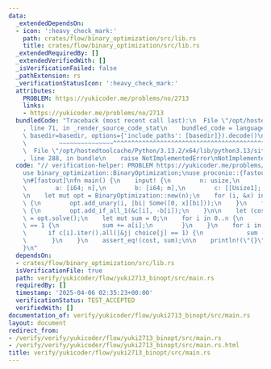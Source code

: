 ```yaml
---
data:
  _extendedDependsOn:
  - icon: ':heavy_check_mark:'
    path: crates/flow/binary_optimization/src/lib.rs
    title: crates/flow/binary_optimization/src/lib.rs
  _extendedRequiredBy: []
  _extendedVerifiedWith: []
  _isVerificationFailed: false
  _pathExtension: rs
  _verificationStatusIcon: ':heavy_check_mark:'
  attributes:
    PROBLEM: https://yukicoder.me/problems/no/2713
    links:
    - https://yukicoder.me/problems/no/2713
  bundledCode: "Traceback (most recent call last):\n  File \"/opt/hostedtoolcache/Python/3.13.2/x64/lib/python3.13/site-packages/onlinejudge_verify/documentation/build.py\"\
    , line 71, in _render_source_code_stat\n    bundled_code = language.bundle(stat.path,\
    \ basedir=basedir, options={'include_paths': [basedir]}).decode()\n          \
    \         ~~~~~~~~~~~~~~~^^^^^^^^^^^^^^^^^^^^^^^^^^^^^^^^^^^^^^^^^^^^^^^^^^^^^^^^^^^^^^^^^^\n\
    \  File \"/opt/hostedtoolcache/Python/3.13.2/x64/lib/python3.13/site-packages/onlinejudge_verify/languages/rust.py\"\
    , line 288, in bundle\n    raise NotImplementedError\nNotImplementedError\n"
  code: "// verification-helper: PROBLEM https://yukicoder.me/problems/no/2713\n\n\
    use binary_optimization::BinaryOptimization;\nuse proconio::{fastout, input, marker::Usize1};\n\
    \n#[fastout]\nfn main() {\n    input! {\n        n: usize,\n        m: usize,\n\
    \        a: [i64; n],\n        b: [i64; m],\n        c: [[Usize1]; m],\n    }\n\
    \n    let mut opt = BinaryOptimization::new(n);\n    for (i, &x) in a.iter().enumerate()\
    \ {\n        opt.add_unary(i, |bi| Some([0, x][bi]));\n    }\n    for i in 0..m\
    \ {\n        opt.add_if_all_1(&c[i], -b[i]);\n    }\n\n    let (cost, choice)\
    \ = opt.solve();\n    let mut sum = 0;\n    for i in 0..n {\n        if choice[i]\
    \ == 1 {\n            sum += a[i];\n        }\n    }\n    for i in 0..m {\n  \
    \      if c[i].iter().all(|&j| choice[j] == 1) {\n            sum -= b[i];\n \
    \       }\n    }\n    assert_eq!(cost, sum);\n\n    println!(\"{}\", -cost);\n\
    }\n"
  dependsOn:
  - crates/flow/binary_optimization/src/lib.rs
  isVerificationFile: true
  path: verify/yukicoder/flow/yuki2713_binopt/src/main.rs
  requiredBy: []
  timestamp: '2025-04-06 02:35:23+00:00'
  verificationStatus: TEST_ACCEPTED
  verifiedWith: []
documentation_of: verify/yukicoder/flow/yuki2713_binopt/src/main.rs
layout: document
redirect_from:
- /verify/verify/yukicoder/flow/yuki2713_binopt/src/main.rs
- /verify/verify/yukicoder/flow/yuki2713_binopt/src/main.rs.html
title: verify/yukicoder/flow/yuki2713_binopt/src/main.rs
---
```

